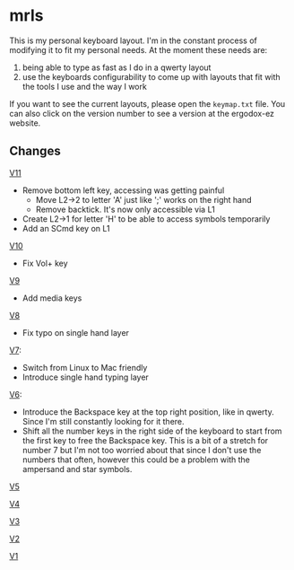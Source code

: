 mrls
====

This is my personal keyboard layout. I'm in the constant process of modifying
it to fit my personal needs. At the moment these needs are: 

1. being able to type as fast as I do in a qwerty layout
2. use the keyboards configurability to come up with layouts that fit with the
   tools I use and the way I work

If you want to see the current layouts, please open the `keymap.txt` file. You
can also click on the version number to see a version at the ergodox-ez
website.

Changes
-------

[V11](https://configure.ergodox-ez.com/layouts/Bolx/latest/0)

* Remove bottom left key, accessing was getting painful
  * Move L2->2 to letter 'A' just like ';' works on the right hand
  * Remove backtick. It's now only accessible via L1
* Create L2->1 for letter 'H' to be able to access symbols temporarily
* Add an SCmd key on L1

[V10](https://configure.ergodox-ez.com/keyboard_layouts/jdlbno/edit)

* Fix Vol+ key

[V9](https://configure.ergodox-ez.com/keyboard_layouts/ldmrvv/edit)

* Add media keys

[V8](https://configure.ergodox-ez.com/keyboard_layouts/exzybp/edit)

* Fix typo on single hand layer

[V7](https://configure.ergodox-ez.com/keyboard_layouts/vljvpx/edit):

* Switch from Linux to Mac friendly
* Introduce single hand typing layer

[V6](http://configure.ergodox-ez.com/keyboard_layouts/qjpwbd/edit):

- Introduce the Backspace key at the top right position, like in qwerty. Since
  I'm still constantly looking for it there.
- Shift all the number keys in the right side of the keyboard to start from the
  first key to free the Backspace key. This is a bit of a stretch for number 7
  but I'm not too worried about that since I don't use the numbers that often,
  however this could be a problem with the ampersand and star symbols.

[V5](http://configure.ergodox-ez.com/keyboard_layouts/qzbwew/edit)

[V4](http://configure.ergodox-ez.com/keyboard_layouts/kpxawx/edit)

[V3](http://configure.ergodox-ez.com/keyboard_layouts/kgpjlg/edit)

[V2](http://configure.ergodox-ez.com/keyboard_layouts/qwmbee/edit)

[V1](http://configure.ergodox-ez.com/keyboard_layouts/knlzwr/edit)

